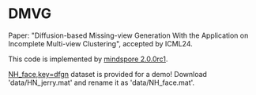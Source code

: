 # DMVG

Paper: "Diffusion-based Missing-view Generation With the Application on Incomplete Multi-view Clustering", accepted by ICML24.


This code is implemented by [mindspore 2.0.0rc1](https://mindspore.cn/).



[NH_face,key=dfgn](https://pan.baidu.com/s/1Rcys75dQ56oyjiyZmDD2mg?pwd=dfgn) dataset is provided for a demo!
Download 'data/HN_jerry.mat' and rename it as 'data/NH_face.mat'.

